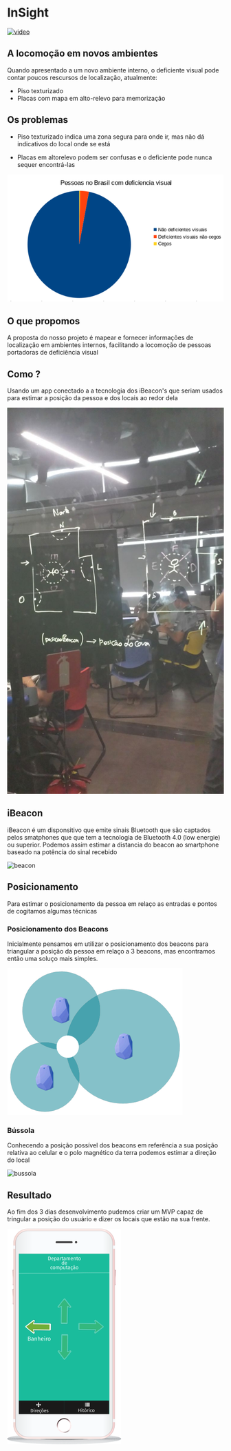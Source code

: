# InSight

[![video](http://img.youtube.com/vi/CUIuW1hwwu8/0.jpg)](http://www.youtube.com/watch?v=CUIuW1hwwu8)


## A locomoção em novos ambientes

Quando apresentado a um novo ambiente interno, o deficiente visual pode contar
poucos rescursos de localização, atualmente:

- Piso texturizado
- Placas com mapa em alto-relevo para memorização


## Os problemas

- Piso texturizado indica uma zona segura para onde ir, mas não dá indicativos do
local onde se está

- Placas em altorelevo podem ser confusas e o deficiente pode nunca sequer encontrá-las

![grafico de pessoas com deficiencia visual](https://github.com/IgorGoncalves/insight.github.io/blob/master/assets/grafico_pessoas.png?raw=true)

## O que propomos

A proposta do nosso projeto é mapear e fornecer informações de localização em
ambientes internos, facilitando a locomoção de pessoas portadoras de deficiência
visual


## Como ?

Usando um app conectado a a tecnologia dos iBeacon's que seriam usados para
estimar a posição da pessoa e dos locais ao redor dela

![desenho de proposta](https://github.com/IgorGoncalves/insight.github.io/blob/master/desenho-projeto.jpg?raw=true)


## iBeacon

iBeacon é um disponsitivo que emite sinais Bluetooth que são captados pelos smatphones
que que tem a tecnologia de Bluetooth 4.0 (low energie)  ou superior. Podemos assim
estimar a distancia do beacon ao smartphone baseado na potência do sinal recebido

![beacon](https://igorgoncalves.github.io/insight.github.io/assets/beacon_blue.png)


## Posicionamento
Para estimar o posicionamento da pessoa em relaço as entradas e pontos de cogitamos algumas técnicas

### Posicionamento dos Beacons

Inicialmente pensamos em utilizar o posicionamento dos beacons para triangular a posição da pessoa em relaço a 3 beacons, mas encontramos então uma soluço mais simples.

![beacon](https://github.com/IgorGoncalves/insight.github.io/blob/master/assets/beaconsTriangle.png?raw=true)

### Bússola

Conhecendo a posição possível dos beacons em referência a sua posição relativa ao
celular e o polo magnético da terra podemos estimar a direção do local

![bussola](https://igorgoncalves.github.io/insight.github.io/assets/compass.png )


## Resultado

Ao fim dos 3 dias desenvolvimento pudemos criar um MVP capaz de tringular a posição do usuário e dizer os locais que estão na sua frente.

![imagem de protóripo](https://github.com/IgorGoncalves/insight.github.io/blob/master/assets/navtab.png?raw=true)
